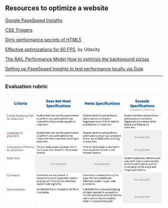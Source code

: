 ## Resources to optimize a website

<a href="https://developers.google.com/speed/pagespeed/insights/" target="_blank">Google PageSpeed Insigths</a>

<a href="http://csstriggers.com/" target="_blank">CSS Triggers</a>

<a href="https://www.youtube.com/watch?v=t8x40JXUeWA" target="_blank">
Dirty performance secrets of HTML5</a>

[Effective optimizations for 60 FPS](https://github.com/udacity/fend-office-hours/tree/master/Web%20Optimization/Effective%20Optimizations%20for%2060%20FPS), by Udacity

<a href="https://developers.google.com/web/tools/chrome-devtools/profile/evaluate-performance/rail?hl=en" target="_blank">
The RAIL Performance Model</a>

<a href="https://discussions.udacity.com/t/project-4-how-do-i-optimize-the-background-pizzas-for-loop/36302" target="_blank">
How to optimize the background pizzas</a>

<a href="http://una.im/gulp-local-psi/" target="_blank">Setting up PageSpeed Insights to test performance locally via Gulp</a>

----------------------------------------------------

### Evaluation rubric

<img src="img/optimization.png">
